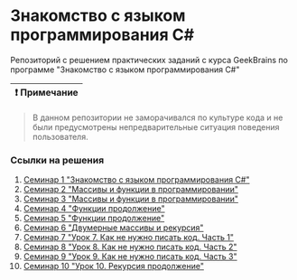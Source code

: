 # Знакомство с языком программирования С#

Репозиторий с решением практических заданий с курса GeekBrains по программе "Знакомство с языком программирования С#"

| :exclamation:  Примечание   |
|-----------------------------------------|
> В данном репозитории не заморачивался по культуре кода и не были предусмотрены непредварительные ситуация поведения пользователя.


### Ссылки на решения

1. [Семинар 1 "Знакомство с языком программирования С#"](https://github.com/AdilBikeev/introduction-with-csharp/tree/master/introduction-with-csharp/1_Seminar)
2. [Семинар 2 "Массивы и функции в программировании"](https://github.com/AdilBikeev/introduction-with-csharp/tree/master/introduction-with-csharp/2_Seminar)
3. [Семинар 3 "Массивы и функции в программировании"](https://github.com/AdilBikeev/introduction-with-csharp/tree/master/introduction-with-csharp/3_Seminar)
4. [Семинар 4 "Функции продолжение"](https://github.com/AdilBikeev/introduction-with-csharp/tree/master/introduction-with-csharp/4_Seminar)
5. [Семинар 5 "Функции продолжение"](https://github.com/AdilBikeev/introduction-with-csharp/tree/master/introduction-with-csharp/5_Seminar)
6. [Семинар 6 "Двумерные массивы и рекурсия"](https://github.com/AdilBikeev/introduction-with-csharp/tree/master/introduction-with-csharp/6_Seminar)
7. [Семинар 7 "Урок 7. Как не нужно писать код. Часть 1"](https://github.com/AdilBikeev/introduction-with-csharp/tree/master/introduction-with-csharp/7_Seminar)
8. [Семинар 8 "Урок 8. Как не нужно писать код. Часть 2"](https://github.com/AdilBikeev/introduction-with-csharp/tree/master/introduction-with-csharp/8_Seminar)
9. [Семинар 9 "Урок 9. Как не нужно писать код. Часть 3"](https://github.com/AdilBikeev/introduction-with-csharp/tree/master/introduction-with-csharp/9_Seminar)
9. [Семинар 10 "Урок 10. Рекурсия продолжение"](https://github.com/AdilBikeev/introduction-with-csharp/tree/master/introduction-with-csharp/10_Seminar)
